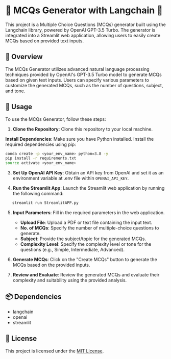 # 📝 MCQs Generator with Langchain 🤖

This project is a Multiple Choice Questions (MCQs) generator built using the Langchain library, powered by OpenAI GPT-3.5 Turbo. The generator is integrated into a Streamlit web application, allowing users to easily create MCQs based on provided text inputs.

## 🌟 Overview

The MCQs Generator utilizes advanced natural language processing techniques provided by OpenAI's GPT-3.5 Turbo model to generate MCQs based on given text inputs. Users can specify various parameters to customize the generated MCQs, such as the number of questions, subject, and tone.

## 🚀 Usage

To use the MCQs Generator, follow these steps:

1. **Clone the Repository**: Clone this repository to your local machine.

**Install Dependencies**: Make sure you have Python installed. Install the required dependencies using pip:

   ```bash
   conda create -p <your_env_name> python=3.8 -y
   pip install -r requirements.txt
   source activate <your_env_name>
   ```

3. **Set Up OpenAI API Key**: Obtain an API key from OpenAI and set it as an environment variable at .env file within `OPENAI_API_KEY`.

4. **Run the Streamlit App**: Launch the Streamlit web application by running the following command:

```bash
   streamlit run StreamlitAPP.py
```

5. **Input Parameters**: Fill in the required parameters in the web application.
    - **Upload File**: Upload a PDF or text file containing the input text.
    - **No. of MCQs**: Specify the number of multiple-choice questions to generate.
    - **Subject**: Provide the subject/topic for the generated MCQs.
    - **Complexity Level**: Specify the complexity level or tone for the questions (e.g., Simple, Intermediate, Advanced).


6. **Generate MCQs**: Click on the "Create MCQs" button to generate the MCQs based on the provided inputs.

7. **Review and Evaluate**: Review the generated MCQs and evaluate their complexity and suitability using the provided analysis.

## 📦 Dependencies

- langchain
- openai
- streamlit

## 📄 License

This project is licensed under the [MIT License](LICENSE).
